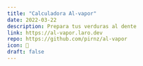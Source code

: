 ```yaml
---
title: "Calculadora Al-vapor"
date: 2022-03-22
description: Prepara tus verduras al dente
link: https://al-vapor.laro.dev
repo: https://github.com/pirnz/al-vapor
icon: 💨
draft: false
---
```

